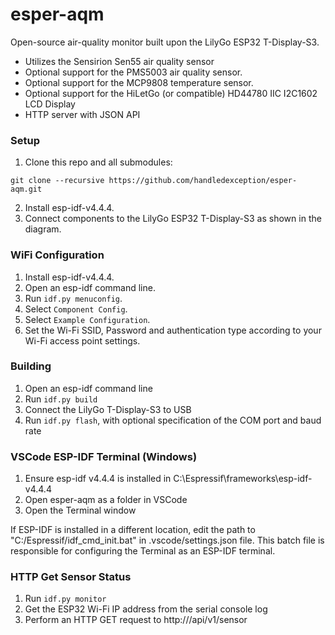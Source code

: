 # esper-aqm

Open-source air-quality monitor built upon the LilyGo ESP32 T-Display-S3.
- Utilizes the Sensirion Sen55 air quality sensor
- Optional support for the PMS5003 air quality sensor.
- Optional support for the MCP9808 temperature sensor.
- Optional support for the HiLetGo (or compatible) HD44780 IIC I2C1602 LCD Display
- HTTP server with JSON API

### Setup
1. Clone this repo and all submodules:
```
git clone --recursive https://github.com/handledexception/esper-aqm.git
```
2. Install esp-idf-v4.4.4.
3. Connect components to the LilyGo ESP32 T-Display-S3 as shown in the diagram.

### WiFi Configuration
1. Install esp-idf-v4.4.4.
2. Open an esp-idf command line.
3. Run `idf.py menuconfig`.
4. Select `Component Config`.
5. Select `Example Configuration`.
6. Set the Wi-Fi SSID, Password and authentication type according to your Wi-Fi access point settings.

### Building
1. Open an esp-idf command line
2. Run `idf.py build`
3. Connect the LilyGo T-Display-S3 to USB
4. Run `idf.py flash`, with optional specification of the COM port and baud rate

### VSCode ESP-IDF Terminal (Windows)
1. Ensure esp-idf v4.4.4 is installed in C:\Espressif\frameworks\esp-idf-v4.4.4
2. Open esper-aqm as a folder in VSCode
3. Open the Terminal window

If ESP-IDF is installed in a different location, edit the path to "C:/Espressif/idf_cmd_init.bat" in .vscode/settings.json file. This batch file is responsible for configuring the Terminal as an ESP-IDF terminal.

### HTTP Get Sensor Status
1. Run `idf.py monitor`
2. Get the ESP32 Wi-Fi IP address from the serial console log
3. Perform an HTTP GET request to http://<ip-address>/api/v1/sensor
